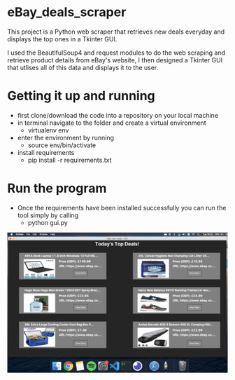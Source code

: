 # eBay_deals_scraper
This project is a Python web scraper that retrieves new deals everyday and displays the top ones in a Tkinter GUI.

I used the BeautifulSoup4 and request modules to do the web scraping and retrieve product details from eBay's website, I then designed a Tkinter GUI that utlises all of this data and displays it to the user.

# Getting it up and running

- first clone/download the code into a repository on your local machine
- in terminal navigate to the folder and create a virtual environment
    - virtualenv env
- enter the environment by running
    - source env/bin/activate
- install requirements 
    - pip install -r requirements.txt


# Run the program

- Once the requirements have been installed successfully you can run the tool simply by calling
    - python gui.py

![alt text](https://github.com/jasonc2901/eBay_deals_scraper/blob/master/screenshot.png?raw=true)
